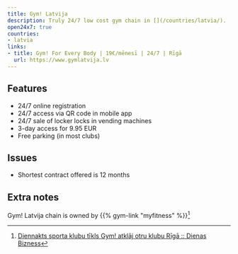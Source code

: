 ```yaml
---
title: Gym! Latvija
description: Truly 24/7 low cost gym chain in [](/countries/latvia/).
open24x7: true
countries:
- latvia
links:
- title: Gym! For Every Body | 19€/mēnesī | 24/7 | Rīgā
  url: https://www.gymlatvija.lv
---
```


## Features

- 24/7 online registration
- 24/7 access via QR code in mobile app
- 24/7 sale of locker locks in vending machines
- 3-day access for 9.95 EUR
- Free parking (in most clubs)

## Issues

- Shortest contract offered is 12 months

## Extra notes

Gym! Latvija chain is owned by {{% gym-link "myfitness" %}}[^1]

[^1]: [Diennakts sporta klubu tīkls Gym! atklāj otru klubu Rīgā :: Dienas Bizness](https://www.db.lv/zinas/diennakts-sporta-klubu-tikls-gym-atklaj-otru-klubu-riga-503710)
